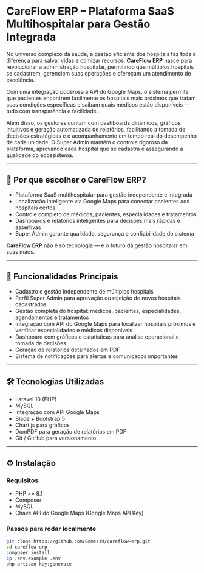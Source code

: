 # CareFlow ERP – Plataforma SaaS Multihospitalar para Gestão Integrada

No universo complexo da saúde, a gestão eficiente dos hospitais faz toda a diferença para salvar vidas e otimizar recursos. **CareFlow ERP** nasce para revolucionar a administração hospitalar, permitindo que múltiplos hospitais se cadastrem, gerenciem suas operações e ofereçam um atendimento de excelência.

Com uma integração poderosa à API do Google Maps, o sistema permite que pacientes encontrem facilmente os hospitais mais próximos que tratam suas condições específicas e saibam quais médicos estão disponíveis — tudo com transparência e facilidade.

Além disso, os gestores contam com dashboards dinâmicos, gráficos intuitivos e geração automatizada de relatórios, facilitando a tomada de decisões estratégicas e o acompanhamento em tempo real do desempenho de cada unidade. O Super Admin mantém o controle rigoroso da plataforma, aprovando cada hospital que se cadastra e assegurando a qualidade do ecossistema.

---

## 🚀 Por que escolher o CareFlow ERP?

- Plataforma SaaS multihospitalar para gestão independente e integrada  
- Localização inteligente via Google Maps para conectar pacientes aos hospitais certos  
- Controle completo de médicos, pacientes, especialidades e tratamentos  
- Dashboards e relatórios inteligentes para decisões mais rápidas e assertivas  
- Super Admin garante qualidade, segurança e confiabilidade do sistema  

**CareFlow ERP** não é só tecnologia — é o futuro da gestão hospitalar em suas mãos.

---

## 🚀 Funcionalidades Principais

- Cadastro e gestão independente de múltiplos hospitais
- Perfil Super Admin para aprovação ou rejeição de novos hospitais cadastrados
- Gestão completa do hospital: médicos, pacientes, especialidades, agendamentos e tratamentos
- Integração com API do Google Maps para localizar hospitais próximos e verificar especialidades e médicos disponíveis
- Dashboard com gráficos e estatísticas para análise operacional e tomada de decisões
- Geração de relatórios detalhados em PDF
- Sistema de notificações para alertas e comunicados importantes

---

## 🛠 Tecnologias Utilizadas

- Laravel 10 (PHP)  
- MySQL  
- Integração com API Google Maps  
- Blade + Bootstrap 5  
- Chart.js para gráficos  
- DomPDF para geração de relatórios em PDF  
- Git / GitHub para versionamento

---

## ⚙️ Instalação

### Requisitos

- PHP >= 8.1  
- Composer  
- MySQL  
- Chave API do Google Maps (Google Maps API Key)

### Passos para rodar localmente

```bash
git clone https://github.com/Gomes19/careflow-erp.git
cd careflow-erp
composer install
cp .env.example .env
php artisan key:generate
